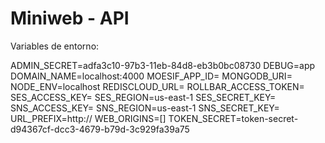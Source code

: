 # Miniweb - API

Variables de entorno:

ADMIN_SECRET=adfa3c10-97b3-11eb-84d8-eb3b0bc08730
DEBUG=app
DOMAIN_NAME=localhost:4000
MOESIF_APP_ID=<AppId de moesif>
MONGODB_URI=<URI de MongoDB>
NODE_ENV=localhost
REDISCLOUD_URL=<URL de Redis>
ROLLBAR_ACCESS_TOKEN=<Token de Rollbar>
SES_ACCESS_KEY=<AccessKey de AWS SES>
SES_REGION=us-east-1
SES_SECRET_KEY=<Secretkey de AWS SES>
SNS_ACCESS_KEY=<AccessKey de AWS SNS>
SNS_REGION=us-east-1
SNS_SECRET_KEY=<SecretKey de AWS SNS>
URL_PREFIX=http://
WEB_ORIGINS=[]
TOKEN_SECRET=token-secret-d94367cf-dcc3-4679-b79d-3c929fa39a75
